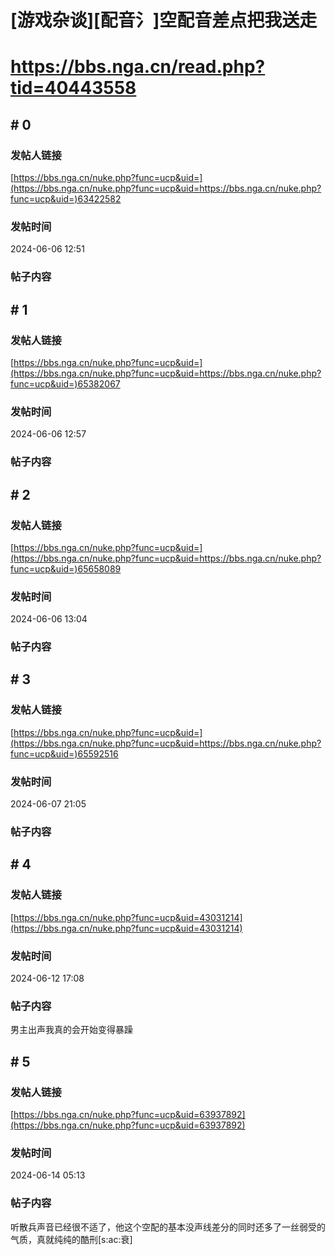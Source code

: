 # [游戏杂谈][配音氵]空配音差点把我送走
# https://bbs.nga.cn/read.php?tid=40443558

## \# 0
### 发帖人链接
[https://bbs.nga.cn/nuke.php?func=ucp&uid=](https://bbs.nga.cn/nuke.php?func=ucp&uid=https://bbs.nga.cn/nuke.php?func=ucp&uid=)63422582

### 发帖时间
2024-06-06 12:51

### 帖子内容


## \# 1
### 发帖人链接
[https://bbs.nga.cn/nuke.php?func=ucp&uid=](https://bbs.nga.cn/nuke.php?func=ucp&uid=https://bbs.nga.cn/nuke.php?func=ucp&uid=)65382067

### 发帖时间
2024-06-06 12:57

### 帖子内容


## \# 2
### 发帖人链接
[https://bbs.nga.cn/nuke.php?func=ucp&uid=](https://bbs.nga.cn/nuke.php?func=ucp&uid=https://bbs.nga.cn/nuke.php?func=ucp&uid=)65658089

### 发帖时间
2024-06-06 13:04

### 帖子内容


## \# 3
### 发帖人链接
[https://bbs.nga.cn/nuke.php?func=ucp&uid=](https://bbs.nga.cn/nuke.php?func=ucp&uid=https://bbs.nga.cn/nuke.php?func=ucp&uid=)65592516

### 发帖时间
2024-06-07 21:05

### 帖子内容


## \# 4
### 发帖人链接
[https://bbs.nga.cn/nuke.php?func=ucp&uid=43031214](https://bbs.nga.cn/nuke.php?func=ucp&uid=43031214)
### 发帖时间
2024-06-12 17:08
### 帖子内容
男主出声我真的会开始变得暴躁
## \# 5
### 发帖人链接
[https://bbs.nga.cn/nuke.php?func=ucp&uid=63937892](https://bbs.nga.cn/nuke.php?func=ucp&uid=63937892)
### 发帖时间
2024-06-14 05:13
### 帖子内容
听散兵声音已经很不适了，他这个空配的基本没声线差分的同时还多了一丝弱受的气质，真就纯纯的酷刑[s:ac:衰]
